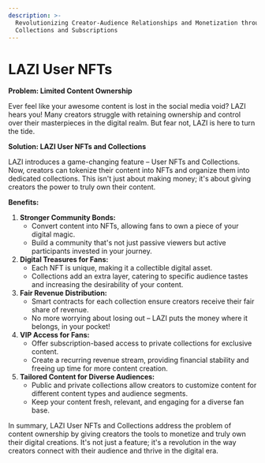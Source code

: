 ```yaml
---
description: >-
  Revolutionizing Creator-Audience Relationships and Monetization through
  Collections and Subscriptions
---
```


# LAZI User NFTs

**Problem: Limited Content Ownership**

Ever feel like your awesome content is lost in the social media void? LAZI hears you! Many creators struggle with retaining ownership and control over their masterpieces in the digital realm. But fear not, LAZI is here to turn the tide.

**Solution: LAZI User NFTs and Collections**

LAZI introduces a game-changing feature – User NFTs and Collections. Now, creators can tokenize their content into NFTs and organize them into dedicated collections. This isn't just about making money; it's about giving creators the power to truly own their content.

**Benefits:**

1. **Stronger Community Bonds:**
   * Convert content into NFTs, allowing fans to own a piece of your digital magic.
   * Build a community that's not just passive viewers but active participants invested in your journey.
2. **Digital Treasures for Fans:**
   * Each NFT is unique, making it a collectible digital asset.
   * Collections add an extra layer, catering to specific audience tastes and increasing the desirability of your content.
3. **Fair Revenue Distribution:**
   * Smart contracts for each collection ensure creators receive their fair share of revenue.
   * No more worrying about losing out – LAZI puts the money where it belongs, in your pocket!
4. **VIP Access for Fans:**
   * Offer subscription-based access to private collections for exclusive content.
   * Create a recurring revenue stream, providing financial stability and freeing up time for more content creation.
5. **Tailored Content for Diverse Audiences:**
   * Public and private collections allow creators to customize content for different content types and audience segments.
   * Keep your content fresh, relevant, and engaging for a diverse fan base.

In summary, LAZI User NFTs and Collections address the problem of content ownership by giving creators the tools to monetize and truly own their digital creations. It's not just a feature; it's a revolution in the way creators connect with their audience and thrive in the digital era.

